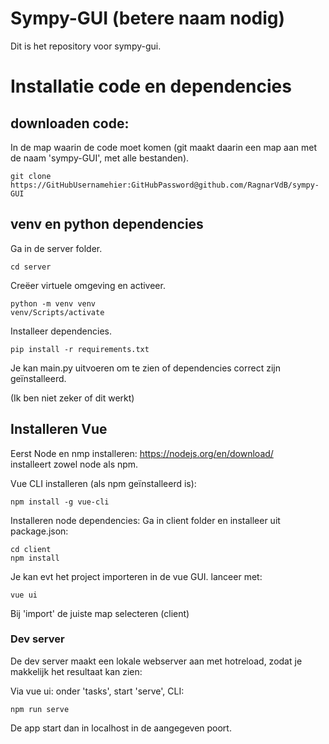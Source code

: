 # Sympy-GUI (betere naam nodig)
Dit is het repository voor sympy-gui.

# Installatie code en dependencies
## downloaden code:
In de map waarin de code moet komen (git maakt daarin een map aan met de naam 'sympy-GUI', met alle bestanden).

    git clone https://GitHubUsernamehier:GitHubPassword@github.com/RagnarVdB/sympy-GUI
## venv en python dependencies
Ga in de server folder.

    cd server
Creëer virtuele omgeving en activeer.

    python -m venv venv
    venv/Scripts/activate
Installeer dependencies.

    pip install -r requirements.txt
Je kan main.py uitvoeren om te zien of dependencies correct zijn geïnstalleerd.

(Ik ben niet zeker of dit werkt)

## Installeren Vue
Eerst Node en nmp installeren:
https://nodejs.org/en/download/  
installeert zowel node als npm.

Vue CLI installeren (als npm geïnstalleerd is):

    npm install -g vue-cli
Installeren node dependencies: Ga in client folder en installeer uit package.json:

    cd client
    npm install
Je kan evt het project importeren in de vue GUI. lanceer met:

    vue ui
Bij 'import' de juiste map selecteren (client)

### Dev server
De dev server maakt een lokale webserver aan met hotreload, zodat je makkelijk het resultaat kan zien:

Via vue ui: onder 'tasks', start 'serve', CLI:

    npm run serve
De app start dan in localhost in de aangegeven poort.